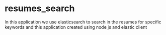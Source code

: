 # resumes_search
In this application we use elasticsearch to search in the resumes for specific keywords and this application created using node js and elastic client
